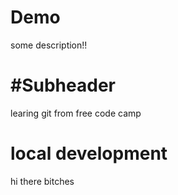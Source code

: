 # Demo

some description!!

# #Subheader

learing git from free code camp

# local development

hi there bitches

